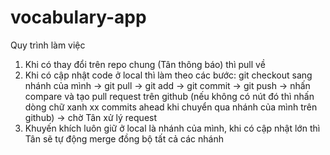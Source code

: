 # vocabulary-app
Quy trình làm việc

1. Khi có thay đổi trên repo chung (Tân thông báo) thì pull về
2. Khi có cập nhật code ở local thì làm theo các bước:
    git checkout sang nhánh của mình -> git pull -> git add -> git commit -> git push -> nhấn compare và tạo pull request trên github (nếu không có nút đó thì nhấn dòng chữ xanh xx commits ahead khi chuyển qua nhánh của mình trên github) -> chờ Tân xử lý request
3. Khuyến khích luôn giữ ở local là nhánh của mình, khi có cập nhật lớn thì Tân sẽ tự động merge đồng bộ tất cả các nhánh
